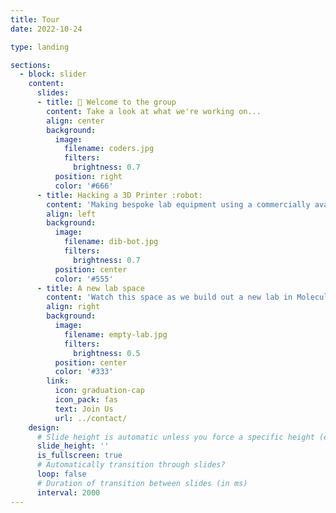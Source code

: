 ```yaml
---
title: Tour
date: 2022-10-24

type: landing

sections:
  - block: slider
    content:
      slides:
      - title: 👋 Welcome to the group
        content: Take a look at what we're working on...
        align: center
        background:
          image:
            filename: coders.jpg
            filters:
              brightness: 0.7
          position: right
          color: '#666'
      - title: Hacking a 3D Printer :robot:
        content: 'Making bespoke lab equipment using a commercially available FDM 3D printer!'
        align: left
        background:
          image:
            filename: dib-bot.jpg
            filters:
              brightness: 0.7
          position: center
          color: '#555'
      - title: A new lab space
        content: 'Watch this space as we build out a new lab in Molecular Horizons!'
        align: right
        background:
          image:
            filename: empty-lab.jpg
            filters:
              brightness: 0.5
          position: center
          color: '#333'
        link:
          icon: graduation-cap
          icon_pack: fas
          text: Join Us
          url: ../contact/
    design:
      # Slide height is automatic unless you force a specific height (e.g. '400px')
      slide_height: ''
      is_fullscreen: true
      # Automatically transition through slides?
      loop: false
      # Duration of transition between slides (in ms)
      interval: 2000
---
```

